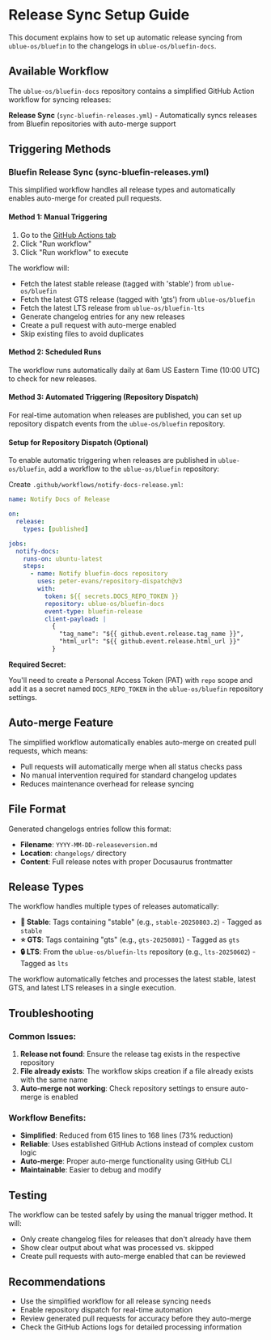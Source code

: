 # Release Sync Setup Guide

This document explains how to set up automatic release syncing from `ublue-os/bluefin` to the changelogs in `ublue-os/bluefin-docs`.

## Available Workflow

The `ublue-os/bluefin-docs` repository contains a simplified GitHub Action workflow for syncing releases:

**Release Sync** (`sync-bluefin-releases.yml`) - Automatically syncs releases from Bluefin repositories with auto-merge support

## Triggering Methods

### Bluefin Release Sync (sync-bluefin-releases.yml)

This simplified workflow handles all release types and automatically enables auto-merge for created pull requests.

#### Method 1: Manual Triggering

1. Go to the [GitHub Actions tab](https://github.com/ublue-os/bluefin-docs/actions/workflows/sync-bluefin-releases.yml)
2. Click "Run workflow"
3. Click "Run workflow" to execute

The workflow will:

- Fetch the latest stable release (tagged with 'stable') from `ublue-os/bluefin`
- Fetch the latest GTS release (tagged with 'gts') from `ublue-os/bluefin`
- Fetch the latest LTS release from `ublue-os/bluefin-lts`
- Generate changelog entries for any new releases
- Create a pull request with auto-merge enabled
- Skip existing files to avoid duplicates

#### Method 2: Scheduled Runs

The workflow runs automatically daily at 6am US Eastern Time (10:00 UTC) to check for new releases.

#### Method 3: Automated Triggering (Repository Dispatch)

For real-time automation when releases are published, you can set up repository dispatch events from the `ublue-os/bluefin` repository.

#### Setup for Repository Dispatch (Optional)

To enable automatic triggering when releases are published in `ublue-os/bluefin`, add a workflow to the `ublue-os/bluefin` repository:

Create `.github/workflows/notify-docs-release.yml`:

```yaml
name: Notify Docs of Release

on:
  release:
    types: [published]

jobs:
  notify-docs:
    runs-on: ubuntu-latest
    steps:
      - name: Notify bluefin-docs repository
        uses: peter-evans/repository-dispatch@v3
        with:
          token: ${{ secrets.DOCS_REPO_TOKEN }}
          repository: ublue-os/bluefin-docs
          event-type: bluefin-release
          client-payload: |
            {
              "tag_name": "${{ github.event.release.tag_name }}",
              "html_url": "${{ github.event.release.html_url }}"
            }
```

**Required Secret:**

You'll need to create a Personal Access Token (PAT) with `repo` scope and add it as a secret named `DOCS_REPO_TOKEN` in the `ublue-os/bluefin` repository settings.

## Auto-merge Feature

The simplified workflow automatically enables auto-merge on created pull requests, which means:

- Pull requests will automatically merge when all status checks pass
- No manual intervention required for standard changelog updates
- Reduces maintenance overhead for release syncing

## File Format

Generated changelogs entries follow this format:

- **Filename**: `YYYY-MM-DD-releaseversion.md`
- **Location**: `changelogs/` directory
- **Content**: Full release notes with proper Docusaurus frontmatter

## Release Types

The workflow handles multiple types of releases automatically:

- **🚢 Stable**: Tags containing "stable" (e.g., `stable-20250803.2`) - Tagged as `stable`
- **⭐ GTS**: Tags containing "gts" (e.g., `gts-20250801`) - Tagged as `gts`
- **🔒 LTS**: From the `ublue-os/bluefin-lts` repository (e.g., `lts-20250602`) - Tagged as `lts`

The workflow automatically fetches and processes the latest stable, latest GTS, and latest LTS releases in a single execution.

## Troubleshooting

### Common Issues:

1. **Release not found**: Ensure the release tag exists in the respective repository
2. **File already exists**: The workflow skips creation if a file already exists with the same name
3. **Auto-merge not working**: Check repository settings to ensure auto-merge is enabled

### Workflow Benefits:

- **Simplified**: Reduced from 615 lines to 168 lines (73% reduction)
- **Reliable**: Uses established GitHub Actions instead of complex custom logic
- **Auto-merge**: Proper auto-merge functionality using GitHub CLI
- **Maintainable**: Easier to debug and modify

## Testing

The workflow can be tested safely by using the manual trigger method. It will:
- Only create changelog files for releases that don't already have them
- Show clear output about what was processed vs. skipped
- Create pull requests with auto-merge enabled that can be reviewed

## Recommendations

- Use the simplified workflow for all release syncing needs
- Enable repository dispatch for real-time automation
- Review generated pull requests for accuracy before they auto-merge
- Check the GitHub Actions logs for detailed processing information
